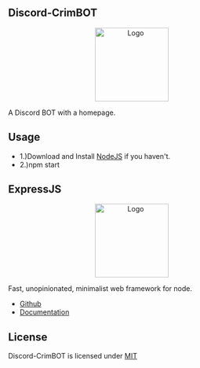 ## Discord-CrimBOT

<p align="center"><img src="https://i.imgur.com/HIo2Mrt.png" width="150px" height="auto" alt="Logo"></a></p>

A Discord BOT with a homepage.

## Usage

* 1.)Download and Install [NodeJS](https://nodejs.org/en/) if you haven't.
* 2.)npm start

## ExpressJS

<p align="center"><img src="https://i.imgur.com/31e6m1U.png" width="150px" height="auto" alt="Logo"></a></p>

Fast, unopinionated, minimalist web framework for node.

- [Github](https://github.com/expressjs/express)
- [Documentation](http://expressjs.com/)

## License

Discord-CrimBOT is licensed under [MIT](https://choosealicense.com/licenses/mit/)
